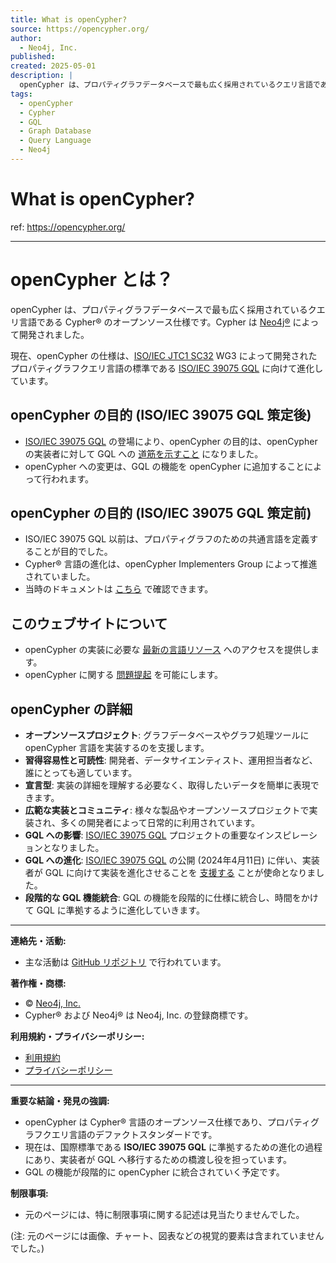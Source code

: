 ```yaml
---
title: What is openCypher?
source: https://opencypher.org/
author:
  - Neo4j, Inc.
published: 
created: 2025-05-01
description: |
  openCypher は、プロパティグラフデータベースで最も広く採用されているクエリ言語である Cypher® のオープンソース仕様です。Cypher は [Neo4j®](https://neo4j.com/) によって開発されました。
tags:
  - openCypher
  - Cypher
  - GQL
  - Graph Database
  - Query Language
  - Neo4j
---
```


# What is openCypher?

ref: <https://opencypher.org/>

---

# openCypher とは？

openCypher は、プロパティグラフデータベースで最も広く採用されているクエリ言語である Cypher® のオープンソース仕様です。Cypher は [Neo4j®](https://neo4j.com/) によって開発されました。

現在、openCypher の仕様は、[ISO/IEC JTC1 SC32](https://jtc1info.org/sd-2-history/jtc1-subcommittees/sc-32/) WG3 によって開発されたプロパティグラフクエリ言語の標準である [ISO/IEC 39075 GQL](https://www.iso.org/standard/76120.html) に向けて進化しています。

## openCypher の目的 (ISO/IEC 39075 GQL 策定後)

* [ISO/IEC 39075 GQL](https://www.iso.org/standard/76120.html) の登場により、openCypher の目的は、openCypher の実装者に対して GQL への [道筋を示すこと](https://neo4j.com/blog/opencypher-gql-cypher-implementation/) になりました。
* openCypher への変更は、GQL の機能を openCypher に追加することによって行われます。

## openCypher の目的 (ISO/IEC 39075 GQL 策定前)

* ISO/IEC 39075 GQL 以前は、プロパティグラフのための共通言語を定義することが目的でした。
* Cypher® 言語の進化は、openCypher Implementers Group によって推進されていました。
* 当時のドキュメントは [こちら](/oC9history) で確認できます。

## このウェブサイトについて

* openCypher の実装に必要な [最新の言語リソース](/resources/) へのアクセスを提供します。
* openCypher に関する [問題提起](https://github.com/opencypher/openCypher) を可能にします。

## openCypher の詳細

* **オープンソースプロジェクト**: グラフデータベースやグラフ処理ツールに openCypher 言語を実装するのを支援します。
* **習得容易性と可読性**: 開発者、データサイエンティスト、運用担当者など、誰にとっても適しています。
* **宣言型**: 実装の詳細を理解する必要なく、取得したいデータを簡単に表現できます。
* **広範な実装とコミュニティ**: 様々な製品やオープンソースプロジェクトで実装され、多くの開発者によって日常的に利用されています。
* **GQL への影響**: [ISO/IEC 39075 GQL](https://www.iso.org/standard/76120.html) プロジェクトの重要なインスピレーションとなりました。
* **GQL への進化**: [ISO/IEC 39075 GQL](https://www.iso.org/standard/76120.html) の公開 (2024年4月11日) に伴い、実装者が GQL に向けて実装を進化させることを [支援する](https://neo4j.com/blog/opencypher-gql-cypher-implementation/) ことが使命となりました。
* **段階的な GQL 機能統合**: GQL の機能を段階的に仕様に統合し、時間をかけて GQL に準拠するように進化していきます。

---

**連絡先・活動:**

* 主な活動は [GitHub リポジトリ](https://github.com/opencypher/openCypher) で行われています。

**著作権・商標:**

* © [Neo4j, Inc.](http://neo4j.com/company/)
* Cypher® および Neo4j® は Neo4j, Inc. の登録商標です。

**利用規約・プライバシーポリシー:**

* [利用規約](/terms/)
* [プライバシーポリシー](/privacy-policy)

---

**重要な結論・発見の強調:**

* openCypher は Cypher® 言語のオープンソース仕様であり、プロパティグラフクエリ言語のデファクトスタンダードです。
* 現在は、国際標準である **ISO/IEC 39075 GQL** に準拠するための進化の過程にあり、実装者が GQL へ移行するための橋渡し役を担っています。
* GQL の機能が段階的に openCypher に統合されていく予定です。

**制限事項:**

* 元のページには、特に制限事項に関する記述は見当たりませんでした。

(注: 元のページには画像、チャート、図表などの視覚的要素は含まれていませんでした。)
